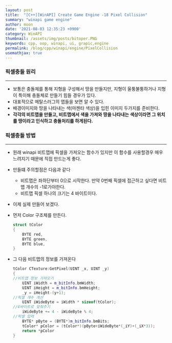 ```yaml
---
layout: post
title:  "[C++][WinAPI] Create Game Engine -18 Pixel Collision"
summary: "winapi game engine"
author: moon
date: '2021-08-03 12:35:23 +0900'
category: WinAPI
thumbnail: /assets/img/posts/bitoper.PNG
keywords: cpp, oop, winapi, ui, grapic,engine
permalink: /blog/cpp/winapi/engine/PixelCollision
usemathjax: true
---
```

### 픽셀충돌 원리

---

- 보통은 충돌체를 통해 지형을 구성해서 땅을 만들지만, 지형이 울퉁불퉁하거나 지형이 특이해 충돌체로 만들기 힘들 경우가 있다.
- 대표적으로 메탈스러그의 맵들을 보면 알 수 있다.
- 배경이미지와 땅을 나타내는 색(마젠타 색상)을 입힌 이미지 두가지를 준비한다.
- **각각의 비트맵을 만들고, 비트맵에서 색을 가져와 땅을 나타내는 색상이라면 그 위치를 땅이라고 인식하고 충돌처리를 하게된다.**

 

### 픽셀충돌 방법

---

- 원래 winapi 비트맵에 픽셀을 가져오는 함수가 있지만 이 함수를 사용할경우 매우 느려지기 때문에 직접 만드는게 좋다.
- 만들떄 주의할점은 다음과 같다
    - 비트맵은 좌하단부터 0으로 시작한다. 만약 0번째 픽셀에 접근하고 싶다면 비트맵 개수의 -1로가야한다.
    - 비트맵 픽셀 하나의 크기는 4 바이트이다.
- 이제 실제 만들어 보겠다.
- 먼저 Color 구조체를 만든다.

    ```cpp
    struct tColor
    {
    	BYTE red,
    	BYTE green,
    	BYTE blue,
    }
    ```

- 그 다음 비트맵의 정보를 가져온다

    ```cpp
    tColor CTexture:GetPixel(UINT _x, UINT _y)
    {
    //비트맵 정보 가져오기
    	UINT iWidth = m_bitInfo.bmWidth;
    	UINT iHeight = m_bitInfo.bmHeight;
    	_y = iHeight-(y+1);
    //픽셀 개수 계산
    	UINT iWideByte = iWidth * sizeof(tColor);
    //4바이트로 맞춰주기
    	iWideByte += 4 - iWideByte % 4;
    //픽셀 입력
    	BYTE* pByte = (BYTE*)m_bitInfo.bmBits;
    	tColor* pColor = (tColor*)(pByte+iWideByte*(_iY)+(_iX*3));
    	return *pColor
    }
    ```